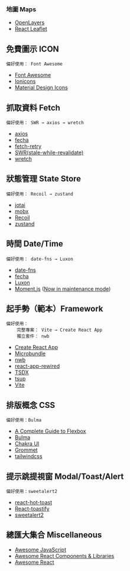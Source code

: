 ### 地圖 Maps
- [OpenLayers](https://github.com/openlayers/openlayers)
- [React Leaflet](https://github.com/PaulLeCam/react-leaflet)
## 免費圖示 ICON
    偏好使用： Font Awesome
- [Font Awesome](https://fontawesome.com/icons)
- [Ionicons](https://ionic.io/ionicons)
- [Material Design Icons](https://materialdesignicons.com)
## 抓取資料 Fetch
    偏好使用： SWR → axios → wretch
- [axios](https://github.com/axios/axios)
- [fecha](https://github.com/taylorhakes/fecha)
- [fetch-retry](https://github.com/jonbern/fetch-retry)
- [SWR(stale-while-revalidate)](https://swr.vercel.app)
- [wretch](https://github.com/elbywan/wretch)
## 狀態管理 State Store
    偏好使用： Recoil → zustand
- [jotai](https://jotai.org)
- [mobx](https://mobx.js.org)
- [Recoil](https://recoiljs.org/)
- [zustand](https://github.com/pmndrs/zustand)
## 時間 Date/Time
    偏好使用： date-fns → Luxon
- [date-fns](https://date-fns.org)
- [fecha](https://github.com/taylorhakes/fecha)
- [Luxon](https://moment.github.io/luxon)
- [Moment.js](https://momentjs.com) ([Now in maintenance mode](https://momentjs.com/docs/#/-project-status/))
## 起手勢（範本）Framework
    偏好使用：
        完整專案： Vite → Create React App
        獨立套件： nwb

- [Create React App](https://create-react-app.dev)
- [Microbundle](https://github.com/developit/microbundle)
- [nwb](https://github.com/insin/nwb)
- [react-app-rewired](https://github.com/timarney/react-app-rewired)
- [TSDX](https://github.com/jaredpalmer/tsdx)
- [tsup](https://github.com/egoist/tsup)
- [Vite](https://github.com/vitejs/vite)
## 排版概念 CSS
    偏好使用：Bulma
- [A Complete Guide to Flexbox](https://css-tricks.com/snippets/css/a-guide-to-flexbox)
- [Bulma](https://bulma.io)
- [Chakra UI](https://github.com/chakra-ui/chakra-ui)
- [Grommet](https://storybook.grommet.io/?path=/story/all--all)
- [tailwindcss](https://tailwindcss.com)
## 提示跳提視窗 Modal/Toast/Alert
    偏好使用：sweetalert2
- [react-hot-toast](https://react-hot-toast.com)
- [React-toastify](https://fkhadra.github.io/react-toastify)
- [sweetalert2](https://sweetalert2.github.io)
## 總匯大集合 Miscellaneous
- [Awesome JavaScript](https://github.com/sorrycc/awesome-javascript)
- [Awesome React Components & Libraries](https://github.com/brillout/awesome-react-components)
- [Awesome React](https://github.com/enaqx/awesome-react)